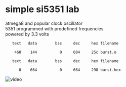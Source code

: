 #  simple si5351 lab

atmega8 and popular clock oscillator<br>
5351 programmed with predefined frequencies<br>
powered by 3.3 volts<br>

``   text   data	    bss	    dec	    hex	filename``

``    460    144	      0	    604	    25c	burst.o``

``   text   data	    bss	    dec	    hex	filename``

``      0    664	      0	    664	    298	burst.hex``

![video](video.gif)
